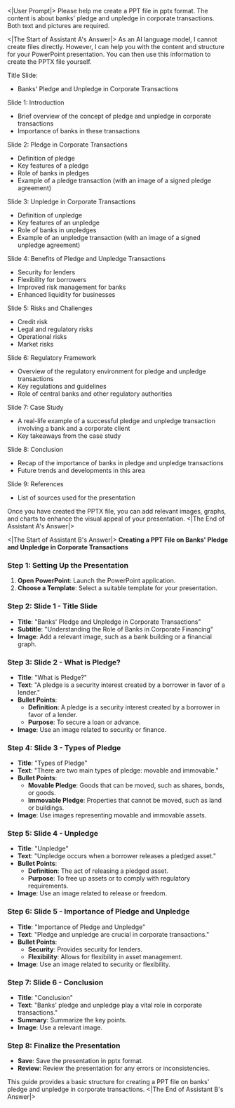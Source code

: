 <|User Prompt|>
Please help me create a PPT file in pptx format. The content is about banks' pledge and unpledge in corporate transactions. Both text and pictures are required.

<|The Start of Assistant A's Answer|>
As an AI language model, I cannot create files directly. However, I can help you with the content and structure for your PowerPoint presentation. You can then use this information to create the PPTX file yourself.

Title Slide:
- Banks' Pledge and Unpledge in Corporate Transactions

Slide 1: Introduction
- Brief overview of the concept of pledge and unpledge in corporate transactions
- Importance of banks in these transactions

Slide 2: Pledge in Corporate Transactions
- Definition of pledge
- Key features of a pledge
- Role of banks in pledges
- Example of a pledge transaction (with an image of a signed pledge agreement)

Slide 3: Unpledge in Corporate Transactions
- Definition of unpledge
- Key features of an unpledge
- Role of banks in unpledges
- Example of an unpledge transaction (with an image of a signed unpledge agreement)

Slide 4: Benefits of Pledge and Unpledge Transactions
- Security for lenders
- Flexibility for borrowers
- Improved risk management for banks
- Enhanced liquidity for businesses

Slide 5: Risks and Challenges
- Credit risk
- Legal and regulatory risks
- Operational risks
- Market risks

Slide 6: Regulatory Framework
- Overview of the regulatory environment for pledge and unpledge transactions
- Key regulations and guidelines
- Role of central banks and other regulatory authorities

Slide 7: Case Study
- A real-life example of a successful pledge and unpledge transaction involving a bank and a corporate client
- Key takeaways from the case study

Slide 8: Conclusion
- Recap of the importance of banks in pledge and unpledge transactions
- Future trends and developments in this area

Slide 9: References
- List of sources used for the presentation

Once you have created the PPTX file, you can add relevant images, graphs, and charts to enhance the visual appeal of your presentation.
<|The End of Assistant A's Answer|>

<|The Start of Assistant B's Answer|>
**Creating a PPT File on Banks' Pledge and Unpledge in Corporate Transactions**

### Step 1: **Setting Up the Presentation**

1. **Open PowerPoint**: Launch the PowerPoint application.
2. **Choose a Template**: Select a suitable template for your presentation.

### Step 2: **Slide 1 - Title Slide**

- **Title**: "Banks' Pledge and Unpledge in Corporate Transactions"
- **Subtitle**: "Understanding the Role of Banks in Corporate Financing"
- **Image**: Add a relevant image, such as a bank building or a financial graph.

### Step 3: **Slide 2 - What is Pledge?**

- **Title**: "What is Pledge?"
- **Text**: "A pledge is a security interest created by a borrower in favor of a lender."
- **Bullet Points**:
  - **Definition**: A pledge is a security interest created by a borrower in favor of a lender.
  - **Purpose**: To secure a loan or advance.
- **Image**: Use an image related to security or finance.

### Step 4: **Slide 3 - Types of Pledge**

- **Title**: "Types of Pledge"
- **Text**: "There are two main types of pledge: movable and immovable."
- **Bullet Points**:
  - **Movable Pledge**: Goods that can be moved, such as shares, bonds, or goods.
  - **Immovable Pledge**: Properties that cannot be moved, such as land or buildings.
- **Image**: Use images representing movable and immovable assets.

### Step 5: **Slide 4 - Unpledge**

- **Title**: "Unpledge"
- **Text**: "Unpledge occurs when a borrower releases a pledged asset."
- **Bullet Points**:
  - **Definition**: The act of releasing a pledged asset.
  - **Purpose**: To free up assets or to comply with regulatory requirements.
- **Image**: Use an image related to release or freedom.

### Step 6: **Slide 5 - Importance of Pledge and Unpledge**

- **Title**: "Importance of Pledge and Unpledge"
- **Text**: "Pledge and unpledge are crucial in corporate transactions."
- **Bullet Points**:
  - **Security**: Provides security for lenders.
  - **Flexibility**: Allows for flexibility in asset management.
- **Image**: Use an image related to security or flexibility.

### Step 7: **Slide 6 - Conclusion**

- **Title**: "Conclusion"
- **Text**: "Banks' pledge and unpledge play a vital role in corporate transactions."
- **Summary**: Summarize the key points.
- **Image**: Use a relevant image.

### Step 8: **Finalize the Presentation**

- **Save**: Save the presentation in pptx format.
- **Review**: Review the presentation for any errors or inconsistencies.

This guide provides a basic structure for creating a PPT file on banks' pledge and unpledge in corporate transactions.
<|The End of Assistant B's Answer|>
